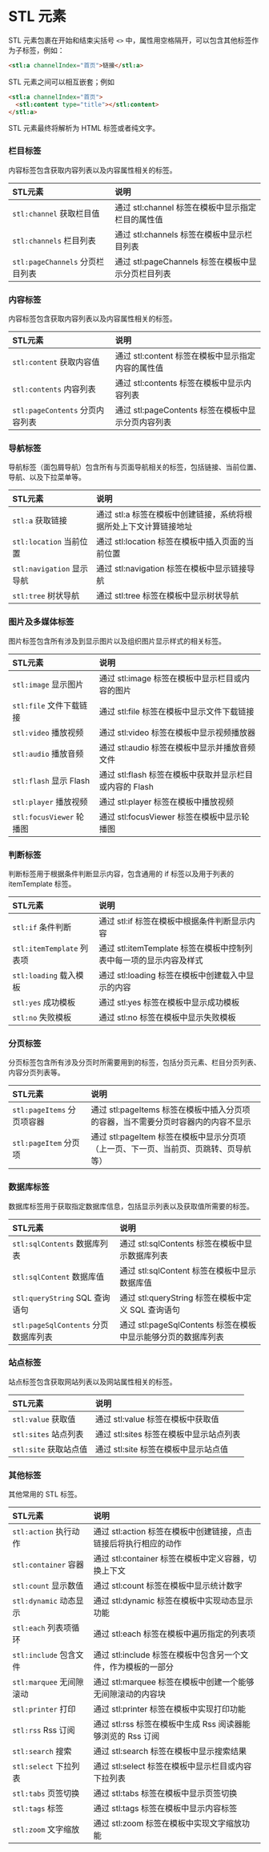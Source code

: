 # STL 元素

STL 元素包裹在开始和结束尖括号 `<>` 中，属性用空格隔开，可以包含其他标签作为子标签，例如：

```html
<stl:a channelIndex="首页">链接</stl:a>
```

STL 元素之间可以相互嵌套；例如

```html
<stl:a channelIndex="首页">
  <stl:content type="title"></stl:content>
</stl:a>
```

STL 元素最终将解析为 HTML 标签或者纯文字。

### 栏目标签

内容标签包含获取内容列表以及内容属性相关的标签。

| STL元素 | 说明 |
|:-------|:------|
| `stl:channel` 获取栏目值 | 通过 stl:channel 标签在模板中显示指定栏目的属性值 |
| `stl:channels` 栏目列表 | 通过 stl:channels 标签在模板中显示栏目列表 |
| `stl:pageChannels` 分页栏目列表 | 通过 stl:pageChannels 标签在模板中显示分页栏目列表 |

### 内容标签

内容标签包含获取内容列表以及内容属性相关的标签。

| STL元素 | 说明 |
|:-------|:------|
| `stl:content` 获取内容值 | 通过 stl:content 标签在模板中显示指定内容的属性值 |
| `stl:contents` 内容列表 | 通过 stl:contents 标签在模板中显示内容列表 |
| `stl:pageContents` 分页内容列表 | 通过 stl:pageContents 标签在模板中显示分页内容列表 |

### 导航标签

导航标签（面包屑导航）包含所有与页面导航相关的标签，包括链接、当前位置、导航、以及下拉菜单等。

| STL元素 | 说明 |
|:-------|:------|
| `stl:a` 获取链接 | 通过 stl:a 标签在模板中创建链接，系统将根据所处上下文计算链接地址 |
| `stl:location` 当前位置 | 通过 stl:location 标签在模板中插入页面的当前位置 |
| `stl:navigation` 显示导航 | 通过 stl:navigation 标签在模板中显示链接导航 |
| `stl:tree` 树状导航 | 通过 stl:tree 标签在模板中显示树状导航 |

### 图片及多媒体标签

图片标签包含所有涉及到显示图片以及组织图片显示样式的相关标签。

| STL元素 | 说明 |
|:-------|:------|
| `stl:image` 显示图片 | 通过 stl:image 标签在模板中显示栏目或内容的图片 |
| `stl:file` 文件下载链接 | 通过 stl:file 标签在模板中显示文件下载链接 |
| `stl:video` 播放视频 | 通过 stl:video 标签在模板中显示视频播放器 |
| `stl:audio` 播放音频 | 通过 stl:audio 标签在模板中显示并播放音频文件 |
| `stl:flash` 显示 Flash | 通过 stl:flash 标签在模板中获取并显示栏目或内容的 Flash |
| `stl:player` 播放视频 | 通过 stl:player 标签在模板中播放视频 |
| `stl:focusViewer` 轮播图 | 通过 stl:focusViewer 标签在模板中显示轮播图 |

### 判断标签

判断标签用于根据条件判断显示内容，包含通用的 if 标签以及用于列表的 itemTemplate 标签。

| STL元素 | 说明 |
|:-------|:------|
| `stl:if` 条件判断 | 通过 stl:if 标签在模板中根据条件判断显示内容 |
| `stl:itemTemplate` 列表项 | 通过 stl:itemTemplate 标签在模板中控制列表中每一项的显示内容及样式 |
| `stl:loading` 载入模板 | 通过 stl:loading 标签在模板中创建载入中显示的内容 |
| `stl:yes` 成功模板 | 通过 stl:yes 标签在模板中显示成功模板 |
| `stl:no` 失败模板 | 通过 stl:no 标签在模板中显示失败模板 |

### 分页标签

分页标签包含所有涉及分页时所需要用到的标签，包括分页元素、栏目分页列表、内容分页列表等。

| STL元素 | 说明 |
|:-------|:------|
| `stl:pageItems` 分页项容器 | 通过 stl:pageItems 标签在模板中插入分页项的容器，当不需要分页时容器内的内容不显示 |
| `stl:pageItem` 分页项 | 通过 stl:pageItem 标签在模板中显示分页项（上一页、下一页、当前页、页跳转、页导航等） |

### 数据库标签

数据库标签用于获取指定数据库信息，包括显示列表以及获取值所需要的标签。

| STL元素 | 说明 |
|:-------|:------|
| `stl:sqlContents` 数据库列表 | 通过 stl:sqlContents 标签在模板中显示数据库列表 |
| `stl:sqlContent` 数据库值 | 通过 stl:sqlContent 标签在模板中显示数据库值 |
| `stl:queryString` SQL 查询语句 | 通过 stl:queryString 标签在模板中定义 SQL 查询语句 |
| `stl:pageSqlContents` 分页数据库列表 | 通过 stl:pageSqlContents 标签在模板中显示能够分页的数据库列表 |

### 站点标签

站点标签包含获取网站列表以及网站属性相关的标签。

| STL元素 | 说明 |
|:-------|:------|
| `stl:value` 获取值 | 通过 stl:value 标签在模板中获取值 |
| `stl:sites` 站点列表 | 通过 stl:sites 标签在模板中显示站点列表 |
| `stl:site` 获取站点值 | 通过 stl:site 标签在模板中显示站点值 |

### 其他标签

其他常用的 STL 标签。


| STL元素 | 说明 |
|:-------|:------|
| `stl:action` 执行动作 | 通过 stl:action 标签在模板中创建链接，点击链接后将执行相应的动作 |
| `stl:container` 容器 | 通过 stl:container 标签在模板中定义容器，切换上下文 |
| `stl:count` 显示数值 | 通过 stl:count 标签在模板中显示统计数字 |
| `stl:dynamic` 动态显示 | 通过 stl:dynamic 标签在模板中实现动态显示功能 |
| `stl:each` 列表项循环 | 通过 stl:each 标签在模板中遍历指定的列表项 |
| `stl:include` 包含文件 | 通过 stl:include 标签在模板中包含另一个文件，作为模板的一部分 |
| `stl:marquee` 无间隙滚动 | 通过 stl:marquee 标签在模板中创建一个能够无间隙滚动的内容块 |
| `stl:printer` 打印 | 通过 stl:printer 标签在模板中实现打印功能 |
| `stl:rss` Rss 订阅 | 通过 stl:rss 标签在模板中生成 Rss 阅读器能够浏览的 Rss 订阅 |
| `stl:search` 搜索 | 通过 stl:search 标签在模板中显示搜索结果 |
| `stl:select` 下拉列表 | 通过 stl:select 标签在模板中显示栏目或内容下拉列表 |
| `stl:tabs` 页签切换 | 通过 stl:tabs 标签在模板中显示页签切换 |
| `stl:tags` 标签 | 通过 stl:tags 标签在模板中显示内容标签 |
| `stl:zoom` 文字缩放 | 通过 stl:zoom 标签在模板中实现文字缩放功能 |
